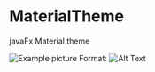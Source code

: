# MaterialTheme
javaFx Material theme

![Example picture](http://image.noelshack.com/fichiers/2016/34/1472233053-screenshot-2016-08-26-19-26-03.png)
Format: ![Alt Text](url)
